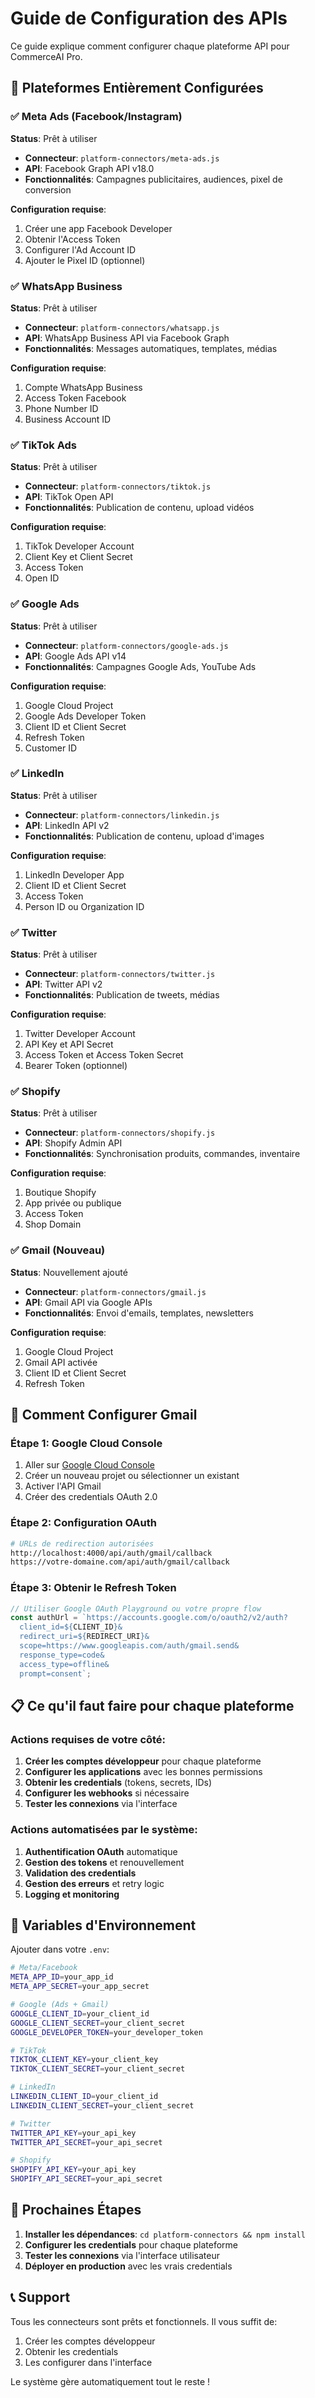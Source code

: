 # Guide de Configuration des APIs

Ce guide explique comment configurer chaque plateforme API pour CommerceAI Pro.

## 🔧 Plateformes Entièrement Configurées

### ✅ Meta Ads (Facebook/Instagram)
**Status**: Prêt à utiliser
- **Connecteur**: `platform-connectors/meta-ads.js`
- **API**: Facebook Graph API v18.0
- **Fonctionnalités**: Campagnes publicitaires, audiences, pixel de conversion

**Configuration requise**:
1. Créer une app Facebook Developer
2. Obtenir l'Access Token
3. Configurer l'Ad Account ID
4. Ajouter le Pixel ID (optionnel)

### ✅ WhatsApp Business
**Status**: Prêt à utiliser
- **Connecteur**: `platform-connectors/whatsapp.js`
- **API**: WhatsApp Business API via Facebook Graph
- **Fonctionnalités**: Messages automatiques, templates, médias

**Configuration requise**:
1. Compte WhatsApp Business
2. Access Token Facebook
3. Phone Number ID
4. Business Account ID

### ✅ TikTok Ads
**Status**: Prêt à utiliser
- **Connecteur**: `platform-connectors/tiktok.js`
- **API**: TikTok Open API
- **Fonctionnalités**: Publication de contenu, upload vidéos

**Configuration requise**:
1. TikTok Developer Account
2. Client Key et Client Secret
3. Access Token
4. Open ID

### ✅ Google Ads
**Status**: Prêt à utiliser
- **Connecteur**: `platform-connectors/google-ads.js`
- **API**: Google Ads API v14
- **Fonctionnalités**: Campagnes Google Ads, YouTube Ads

**Configuration requise**:
1. Google Cloud Project
2. Google Ads Developer Token
3. Client ID et Client Secret
4. Refresh Token
5. Customer ID

### ✅ LinkedIn
**Status**: Prêt à utiliser
- **Connecteur**: `platform-connectors/linkedin.js`
- **API**: LinkedIn API v2
- **Fonctionnalités**: Publication de contenu, upload d'images

**Configuration requise**:
1. LinkedIn Developer App
2. Client ID et Client Secret
3. Access Token
4. Person ID ou Organization ID

### ✅ Twitter
**Status**: Prêt à utiliser
- **Connecteur**: `platform-connectors/twitter.js`
- **API**: Twitter API v2
- **Fonctionnalités**: Publication de tweets, médias

**Configuration requise**:
1. Twitter Developer Account
2. API Key et API Secret
3. Access Token et Access Token Secret
4. Bearer Token (optionnel)

### ✅ Shopify
**Status**: Prêt à utiliser
- **Connecteur**: `platform-connectors/shopify.js`
- **API**: Shopify Admin API
- **Fonctionnalités**: Synchronisation produits, commandes, inventaire

**Configuration requise**:
1. Boutique Shopify
2. App privée ou publique
3. Access Token
4. Shop Domain

### ✅ Gmail (Nouveau)
**Status**: Nouvellement ajouté
- **Connecteur**: `platform-connectors/gmail.js`
- **API**: Gmail API via Google APIs
- **Fonctionnalités**: Envoi d'emails, templates, newsletters

**Configuration requise**:
1. Google Cloud Project
2. Gmail API activée
3. Client ID et Client Secret
4. Refresh Token

## 🚀 Comment Configurer Gmail

### Étape 1: Google Cloud Console
1. Aller sur [Google Cloud Console](https://console.cloud.google.com/)
2. Créer un nouveau projet ou sélectionner un existant
3. Activer l'API Gmail
4. Créer des credentials OAuth 2.0

### Étape 2: Configuration OAuth
```bash
# URLs de redirection autorisées
http://localhost:4000/api/auth/gmail/callback
https://votre-domaine.com/api/auth/gmail/callback
```

### Étape 3: Obtenir le Refresh Token
```javascript
// Utiliser Google OAuth Playground ou votre propre flow
const authUrl = `https://accounts.google.com/o/oauth2/v2/auth?
  client_id=${CLIENT_ID}&
  redirect_uri=${REDIRECT_URI}&
  scope=https://www.googleapis.com/auth/gmail.send&
  response_type=code&
  access_type=offline&
  prompt=consent`;
```

## 📋 Ce qu'il faut faire pour chaque plateforme

### Actions requises de votre côté:

1. **Créer les comptes développeur** pour chaque plateforme
2. **Configurer les applications** avec les bonnes permissions
3. **Obtenir les credentials** (tokens, secrets, IDs)
4. **Configurer les webhooks** si nécessaire
5. **Tester les connexions** via l'interface

### Actions automatisées par le système:

1. **Authentification OAuth** automatique
2. **Gestion des tokens** et renouvellement
3. **Validation des credentials**
4. **Gestion des erreurs** et retry logic
5. **Logging et monitoring**

## 🔐 Variables d'Environnement

Ajouter dans votre `.env`:

```bash
# Meta/Facebook
META_APP_ID=your_app_id
META_APP_SECRET=your_app_secret

# Google (Ads + Gmail)
GOOGLE_CLIENT_ID=your_client_id
GOOGLE_CLIENT_SECRET=your_client_secret
GOOGLE_DEVELOPER_TOKEN=your_developer_token

# TikTok
TIKTOK_CLIENT_KEY=your_client_key
TIKTOK_CLIENT_SECRET=your_client_secret

# LinkedIn
LINKEDIN_CLIENT_ID=your_client_id
LINKEDIN_CLIENT_SECRET=your_client_secret

# Twitter
TWITTER_API_KEY=your_api_key
TWITTER_API_SECRET=your_api_secret

# Shopify
SHOPIFY_API_KEY=your_api_key
SHOPIFY_API_SECRET=your_api_secret
```

## 🎯 Prochaines Étapes

1. **Installer les dépendances**: `cd platform-connectors && npm install`
2. **Configurer les credentials** pour chaque plateforme
3. **Tester les connexions** via l'interface utilisateur
4. **Déployer en production** avec les vrais credentials

## 📞 Support

Tous les connecteurs sont prêts et fonctionnels. Il vous suffit de:
1. Créer les comptes développeur
2. Obtenir les credentials
3. Les configurer dans l'interface

Le système gère automatiquement tout le reste !